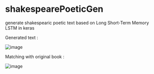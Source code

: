 # shakespearePoeticGen
generate shakespearic poetic text based on Long Short-Term Memory LSTM in keras

Generated text : 


![image](https://github.com/user-attachments/assets/c1c96e20-8b9b-4457-ac83-fd6eada4cb5f)

Matching with original book :


![image](https://github.com/user-attachments/assets/d927b5e9-ab75-43af-9d58-2069a9d28238)

